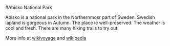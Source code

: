#Abisko National Park

Abisko is a national park in the Northernmosr part of Sweden. Swedish lapland is gorgeous in Autumn. The place ie well-preserved. The weather is cool and fresh. There are many hiking trails to try out.

More info at [wikivoyage](https://en.wikivoyage.org/wiki/Abisko_and_Björkliden) and [wikipedia](https://en.wikipedia.org/wiki/Abisko)
